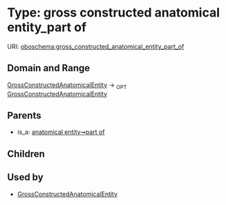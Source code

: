 
# Type: gross constructed anatomical entity_part of




URI: [oboschema:gross_constructed_anatomical_entity_part_of](http://purl.obolibrary.org/oboschema/gross_constructed_anatomical_entity_part_of)


## Domain and Range

[GrossConstructedAnatomicalEntity](GrossConstructedAnatomicalEntity.md) ->  <sub>OPT</sub> [GrossConstructedAnatomicalEntity](GrossConstructedAnatomicalEntity.md)

## Parents

 *  is_a: [anatomical entity➞part of](anatomical_entity_part_of.md)

## Children


## Used by

 * [GrossConstructedAnatomicalEntity](GrossConstructedAnatomicalEntity.md)
